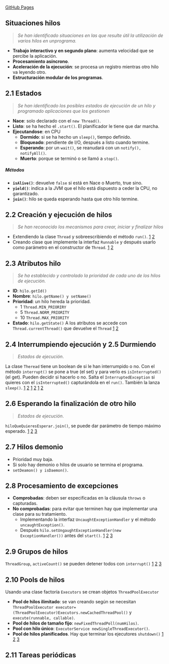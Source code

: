 [GitHub Pages](https://pages.github.com/)

## Situaciones hilos

> *Se han identificado situaciones en las que resulte útil la utilización de varios hilos en unprograma.*

- **Trabajo interactivo y en segundo plano**: aumenta velocidad que se percibe la aplicación.
- **Procesamiento asíncrono**.
- **Aceleración de la ejecución**: se procesa un registro mientras otro hilo va leyendo otro.
- **Estructuración modular de los programas**.


## 2.1 Estados

> *Se han identificado los posibles estados de ejecución de un hilo y programado aplicaciones que los gestionen*

- **Nace**: solo declarado con el `new Thread()`.
- **Listo**: se ha hecho el `.start()`. El planificador le tiene que dar marcha.
- **Ejecutandose**: en CPU
    - **Dormido**: si se ha hecho un `sleep()`, tiempo definido.
    - **Bloqueado**: pendiente de I/O, después a listo cuando termine.
    - **Esperando**: por un `wait()`, se reanudará con un `notify(), notifyAll()`.
    - **Muerto**: porque se terminó o se llamó a `stop()`.
##### Métodos
- **`isAlive()`**: devuelve `false` si está en Nace o Muerto, true sino.
- **`yield()`**: indica a la JVM que el hilo está dispuesto a ceder la CPU, no garantizado.
- **`join()`**: hilo se queda esperando hasta que otro hilo termine.

## 2.2 Creación y ejecución de hilos
> *Se han reconocido los mecanismos para crear, iniciar y finalizar hilos*
- Extendiendo la clase `Thread` y sobreescribiendo el método `run()`. [1](https://github.com/AlberHanibal/Procesos/blob/master/Tema%203/Ejercicios/E-PSP-T3-2.4-A/src/com/packtpub/java7/concurrency/chapter1/recipe3/task/PrimeGenerator.java) [2](https://github.com/AlberHanibal/Procesos/blob/master/Tema%203/Ejercicios/E-PSP-T3-2.4-A/src/com/packtpub/java7/concurrency/chapter1/recipe3/core/Main.java)
- Creando clase que implemente la interfaz `Runnable` y después usarlo como parámetro en el constructor de `Thread`. [1](https://github.com/AlberHanibal/Procesos/blob/master/Tema%203/Ejercicios/E-PSP-T3-2.2/src/com/packtpub/java7/concurrency/chapter1/recipe1/core/Main.java) [2](https://github.com/AlberHanibal/Procesos/blob/master/Tema%203/Ejercicios/E-PSP-T3-2.2/src/com/packtpub/java7/concurrency/chapter1/recipe1/task/Calculator.java)

## 2.3 Atributos hilo
> *Se ha establecido y controlado la prioridad de cada uno de los hilos de ejecución.*
- **ID**: `hilo.getId()`
- **Nombre**: `hilo.getName() y setName()`
- **Prioridad**: un hilo hereda la prioridad.
    - 1 `Thread.MIN_PRIORIRY`
    - 5 `Thread.NORM_PRIORITY`
    - 10 `Thread.MAX_PRIORITY`
- **Estado**: `hilo.getState()`
A los atributos se accede con `Thread.currentThread()` que devuelve el `Thread`
[1](https://github.com/AlberHanibal/Procesos/blob/master/Tema%203/Ejercicios/E-PSP-T3-2.3/src/com/packtpub/java7/concurrency/chapter1/recipe2/core/Main.java) [2](https://github.com/AlberHanibal/Procesos/blob/master/Tema%203/Ejercicios/E-PSP-T3-2.3/src/com/packtpub/java7/concurrency/chapter1/recipe2/task/Calculator.java)

## 2.4 Interrumpiendo ejecución y 2.5 Durmiendo
> *Estados de ejecución*. 

La clase `Theread` tiene un boolean de si le han interrumpido o no. Con el método `interrupt()` se pone a true (el set) y para verlo es `isInterrupted()` (el get). Pueden decidir si hacerlo o no.
Salta el `InterruptedException` si quieres con el `isInterrupted()` capturándola en el `run()`. También la lanza `sleep()`.
[1](https://github.com/AlberHanibal/Procesos/blob/master/Tema%203/Ejercicios/E-PSP-T3-2.4-A/src/com/packtpub/java7/concurrency/chapter1/recipe3/task/PrimeGenerator.java) [2](https://github.com/AlberHanibal/Procesos/blob/master/Tema%203/Ejercicios/E-PSP-T3-2.4-A/src/com/packtpub/java7/concurrency/chapter1/recipe3/core/Main.java)
[1](https://github.com/AlberHanibal/Procesos/blob/master/Tema%203/Ejercicios/E-PSP-T3-2.4-B/src/com/packtpub/java7/concurrency/chapter1/recipe4/task/FileSearch.java) [2](https://github.com/AlberHanibal/Procesos/blob/master/Tema%203/Ejercicios/E-PSP-T3-2.4-B/src/com/packtpub/java7/concurrency/chapter1/recipe4/core/Main.java)
[1](https://github.com/AlberHanibal/Procesos/blob/master/Tema%203/Ejercicios/E-PSP-T3-2.5/src/com/packtpub/java7/concurrency/chapter1/recipe5/task/FileClock.java) [2](https://github.com/AlberHanibal/Procesos/blob/master/Tema%203/Ejercicios/E-PSP-T3-2.5/src/com/packtpub/java7/concurrency/chapter1/recipe5/core/Main.java)

## 2.6 Esperando la finalización de otro hilo
> *Estados de ejecución*. 

`hiloQueQuieresEsperar.join()`, se puede dar parámetro de tiempo máximo esperado.
[1](https://github.com/AlberHanibal/Procesos/blob/master/Tema%203/Ejercicios/E-PSP-T3-2.6/src/com/packtpub/java7/concurrency/chapter1/recipe6/core/Main.java) [2](https://github.com/AlberHanibal/Procesos/blob/master/Tema%203/Ejercicios/E-PSP-T3-2.6/src/com/packtpub/java7/concurrency/chapter1/recipe6/task/NetworkConnectionsLoader.java) [3](https://github.com/AlberHanibal/Procesos/blob/master/Tema%203/Ejercicios/E-PSP-T3-2.6/src/com/packtpub/java7/concurrency/chapter1/recipe6/task/DataSourcesLoader.java) 

## 2.7 Hilos demonio
- Prioridad muy baja.
- Si solo hay demonio o hilos de usuario se termina el programa.
- `setDeamon() y isDaemon()`.


## 2.8 Procesamiento de excepciones

- **Comprobadas**: deben ser especificadas en la cláusula `throws` o capturadas.
- **No comprobadas**: para evitar que terminen hay que implementar una clase para su tratamiento.
    - Implementando la interfaz `UncaughtExceptionHandler` y el método `uncaughtException()`.
    - Después `hilo.setUngaughtExceptionHandler(new ExceptionHandler())` antes del `start()`.
[1](https://github.com/AlberHanibal/Procesos/blob/master/Tema%203/Ejercicios/E-PSP-T3-2.8/src/com/packtpub/java7/concurrency/chapter1/recipe8/core/Main.java) [2](https://github.com/AlberHanibal/Procesos/blob/master/Tema%203/Ejercicios/E-PSP-T3-2.8/src/com/packtpub/java7/concurrency/chapter1/recipe8/handler/ExceptionHandler.java) [3](https://github.com/AlberHanibal/Procesos/blob/master/Tema%203/Ejercicios/E-PSP-T3-2.8/src/com/packtpub/java7/concurrency/chapter1/recipe8/task/Task.java) 

## 2.9 Grupos de hilos
`ThreadGroup`, `activeCount()` se pueden detener todos con `interrupt()`
[1](https://github.com/AlberHanibal/Procesos/blob/master/Tema%203/Ejercicios/E-PSP-T3-2.9/src/com/packtpub/java7/concurrency/chapter1/recipe10/core/Main.java) [2](https://github.com/AlberHanibal/Procesos/blob/master/Tema%203/Ejercicios/E-PSP-T3-2.9/src/com/packtpub/java7/concurrency/chapter1/recipe10/task/Result.java) [3](https://github.com/AlberHanibal/Procesos/blob/master/Tema%203/Ejercicios/E-PSP-T3-2.9/src/com/packtpub/java7/concurrency/chapter1/recipe10/task/SearchTask.java) 

## 2.10 Pools de hilos

Usando una clase factoría `Executors` se crean objetos `ThreadPoolExecutor`

- **Pool de hilos ilimitado**: se van creando según se necesitan `ThreadPoolExecutor executor=(ThreadPoolExecutor)Executors.newCachedThreadPool()` y `execute(runnable, callable)`.
- **Pool de hilos de tamaño fijo**: `newFixedThreadPoll(numHilos)`.
- **Pool con hilo único**: `ExecutorService	newSingleThreadExecutor()`.
- **Pool de hilos planificados**.
Hay que terminar los ejecutores `shutdown()`
[1](https://github.com/AlberHanibal/Procesos/blob/master/Tema%203/Ejercicios/E-PSP-T3-2.10/src/com/packtpub/java7/concurrency/chapter4/recipe1/core/Main.java) [2](https://github.com/AlberHanibal/Procesos/blob/master/Tema%203/Ejercicios/E-PSP-T3-2.10/src/com/packtpub/java7/concurrency/chapter4/recipe1/task/Server.java) [3](https://github.com/AlberHanibal/Procesos/blob/master/Tema%203/Ejercicios/E-PSP-T3-2.10/src/com/packtpub/java7/concurrency/chapter4/recipe1/task/Task.java) 

## 2.11 Tareas periódicas